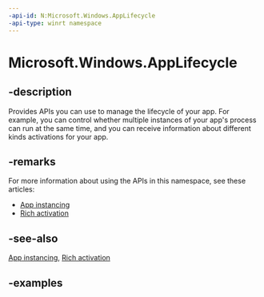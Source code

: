 ```yaml
---
-api-id: N:Microsoft.Windows.AppLifecycle
-api-type: winrt namespace
---
```


# Microsoft.Windows.AppLifecycle

## -description

Provides APIs you can use to manage the lifecycle of your app. For example, you can control whether multiple instances of your app's process can run at the same time, and you can receive information about different kinds activations for your app.

## -remarks

For more information about using the APIs in this namespace, see these articles:

- [App instancing](/windows/apps/windows-app-sdk/applifecycle/applifecycle-instancing)
- [Rich activation](/windows/apps/windows-app-sdk/applifecycle/applifecycle-rich-activation)

## -see-also

[App instancing](/windows/apps/windows-app-sdk/applifecycle/applifecycle-instancing), [Rich activation](/windows/apps/windows-app-sdk/applifecycle/applifecycle-rich-activation)

## -examples


